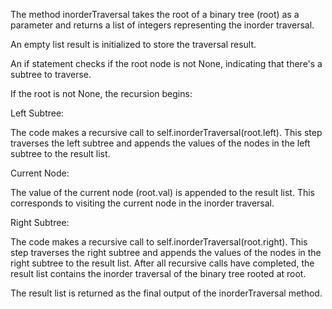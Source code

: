 The method inorderTraversal takes the root of a binary tree (root) as a parameter and returns a list of integers representing the inorder traversal.

An empty list result is initialized to store the traversal result.

An if statement checks if the root node is not None, indicating that there's a subtree to traverse.

If the root is not None, the recursion begins:

Left Subtree:

The code makes a recursive call to self.inorderTraversal(root.left). This step traverses the left subtree and appends the values of the nodes in the left subtree to the result list.

Current Node:

The value of the current node (root.val) is appended to the result list. This corresponds to visiting the current node in the inorder traversal.

Right Subtree:

The code makes a recursive call to self.inorderTraversal(root.right). This step traverses the right subtree and appends the values of the nodes in the right subtree to the result list.
After all recursive calls have completed, the result list contains the inorder traversal of the binary tree rooted at root.

The result list is returned as the final output of the inorderTraversal method.​
